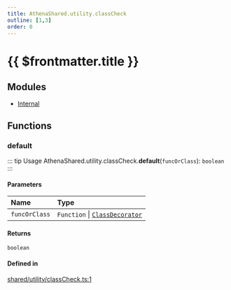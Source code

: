 ```yaml
---
title: AthenaShared.utility.classCheck
outline: [1,3]
order: 0
---
```


# {{ $frontmatter.title }}


## Modules

- [Internal](shared_utility_classCheck_Internal.md)

## Functions

### default

::: tip Usage
AthenaShared.utility.classCheck.**default**(`funcOrClass`): `boolean`
:::

#### Parameters

| Name | Type |
| :------ | :------ |
| `funcOrClass` | `Function` \| [`ClassDecorator`](shared_utility_classCheck_Internal.md#ClassDecorator) |

#### Returns

`boolean`

#### Defined in

[shared/utility/classCheck.ts:1](https://github.com/Stuyk/altv-athena/blob/70801b3/src/core/shared/utility/classCheck.ts#L1)
